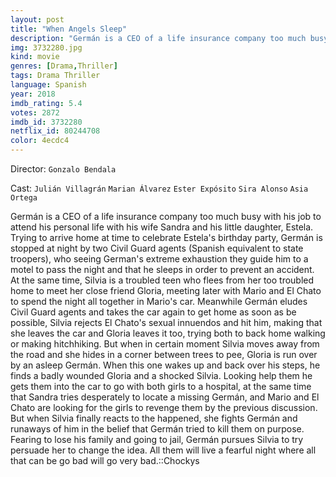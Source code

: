 ```yaml
---
layout: post
title: "When Angels Sleep"
description: "Germán is a CEO of a life insurance company too much busy with his job to attend his personal life with his wife Sandra and his little daughter, Estela. Trying to arrive home at time to celebrate Estela's birthday party, Germán is stopped at night by two Civil Guard agents (Spanish equivalent to state troopers), who seeing German's extreme exhaustion they guide him to a motel to pass the night and that he sleeps in order to prevent an.."
img: 3732280.jpg
kind: movie
genres: [Drama,Thriller]
tags: Drama Thriller 
language: Spanish
year: 2018
imdb_rating: 5.4
votes: 2872
imdb_id: 3732280
netflix_id: 80244708
color: 4ecdc4
---
```

Director: `Gonzalo Bendala`  

Cast: `Julián Villagrán` `Marian Álvarez` `Ester Expósito` `Sira Alonso` `Asia Ortega` 

Germán is a CEO of a life insurance company too much busy with his job to attend his personal life with his wife Sandra and his little daughter, Estela. Trying to arrive home at time to celebrate Estela's birthday party, Germán is stopped at night by two Civil Guard agents (Spanish equivalent to state troopers), who seeing German's extreme exhaustion they guide him to a motel to pass the night and that he sleeps in order to prevent an accident. At the same time, Silvia is a troubled teen who flees from her too troubled home to meet her close friend Gloria, meeting later with Mario and El Chato to spend the night all together in Mario's car. Meanwhile Germán eludes Civil Guard agents and takes the car again to get home as soon as be possible, Silvia rejects El Chato's sexual innuendos and hit him, making that she leaves the car and Gloria leaves it too, trying both to back home walking or making hitchhiking. But when in certain moment Silvia moves away from the road and she hides in a corner between trees to pee, Gloria is run over by an asleep Germán. When this one wakes up and back over his steps, he finds a badly wounded Gloria and a shocked Silvia. Looking help them he gets them into the car to go with both girls to a hospital, at the same time that Sandra tries desperately to locate a missing Germán, and Mario and El Chato are looking for the girls to revenge them by the previous discussion. But when Silvia finally reacts to the happened, she fights Germán and runaways of him in the belief that Germán tried to kill them on purpose. Fearing to lose his family and going to jail, Germán pursues Silvia to try persuade her to change the idea. All them will live a fearful night where all that can be go bad will go very bad.::Chockys